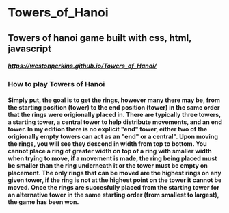 # Towers_of_Hanoi
## Towers of hanoi game built with css, html, javascript 

##### https://westonperkins.github.io/Towers_of_Hanoi/

### How to play Towers of Hanoi
#### Simply put, the goal is to get the rings, however many there may be, from the starting position (tower) to the end position (tower) in the same order that the rings were origionally placed in. There are typically three towers, a starting tower, a central tower to help distribute movements, and an end tower. In my edition there is no explicit "end" tower, either two of the origionally empty towers can act as an "end" or a central". Upon moving the rings, you will see they descend in width from top to bottom. You cannot place a ring of greater width on top of a ring with smaller width when trying to move, if a movement is made, the ring being placed must be smaller than the ring underneath it or the tower must be empty on placement. The only rings that can be moved are the highest rings on any given tower, if the ring is not at the highest point on the tower it cannot be moved. Once the rings are succesfully placed from the starting tower for an alternative tower in the same starting order (from smallest to largest), the game has been won. 
